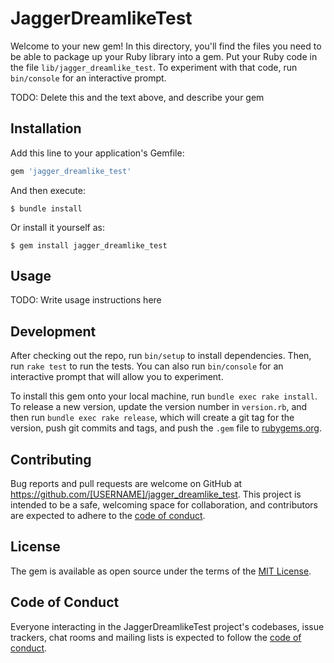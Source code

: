 # JaggerDreamlikeTest

Welcome to your new gem! In this directory, you'll find the files you need to be able to package up your Ruby library into a gem. Put your Ruby code in the file `lib/jagger_dreamlike_test`. To experiment with that code, run `bin/console` for an interactive prompt.

TODO: Delete this and the text above, and describe your gem

## Installation

Add this line to your application's Gemfile:

```ruby
gem 'jagger_dreamlike_test'
```

And then execute:

    $ bundle install

Or install it yourself as:

    $ gem install jagger_dreamlike_test

## Usage

TODO: Write usage instructions here

## Development

After checking out the repo, run `bin/setup` to install dependencies. Then, run `rake test` to run the tests. You can also run `bin/console` for an interactive prompt that will allow you to experiment.

To install this gem onto your local machine, run `bundle exec rake install`. To release a new version, update the version number in `version.rb`, and then run `bundle exec rake release`, which will create a git tag for the version, push git commits and tags, and push the `.gem` file to [rubygems.org](https://rubygems.org).

## Contributing

Bug reports and pull requests are welcome on GitHub at https://github.com/[USERNAME]/jagger_dreamlike_test. This project is intended to be a safe, welcoming space for collaboration, and contributors are expected to adhere to the [code of conduct](https://github.com/[USERNAME]/jagger_dreamlike_test/blob/master/CODE_OF_CONDUCT.md).


## License

The gem is available as open source under the terms of the [MIT License](https://opensource.org/licenses/MIT).

## Code of Conduct

Everyone interacting in the JaggerDreamlikeTest project's codebases, issue trackers, chat rooms and mailing lists is expected to follow the [code of conduct](https://github.com/[USERNAME]/jagger_dreamlike_test/blob/master/CODE_OF_CONDUCT.md).
